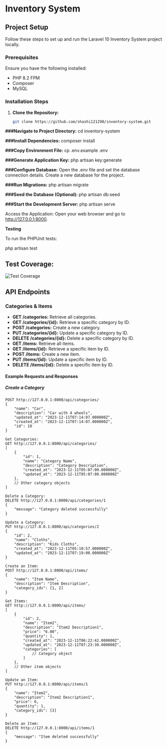 # Inventory System

## Project Setup

Follow these steps to set up and run the Laravel 10 Inventory System project locally.

### Prerequisites

Ensure you have the following installed:

- PHP 8.2 FPM
- Composer
- MySQL

### Installation Steps

1. **Clone the Repository:**
   ```bash
   git clone https://github.com/shashi121290/inventory-system.git

**###Navigate to Project Directory:**
cd inventory-system

**###Install Dependencies:**
composer install

**###Copy Environment File:**
cp .env.example .env

**###Generate Application Key:**
php artisan key:generate

**###Configure Database:**
    Open the .env file and set the database connection details.
    Create a new database for the project.

**###Run Migrations:**
php artisan migrate

**###Seed the Database (Optional):**
php artisan db:seed

**###Start the Development Server:**
php artisan serve

Access the Application:
Open your web browser and go to http://127.0.0.1:8000.

**Testing**

To run the PHPUnit tests:

php artisan test

## Test Coverage:
![Test Coverage](https://github.com/shashi121290/inventory-system/assets/153260639/7e0f105d-d3cc-4957-b77d-d156e79bbd75)

## API Endpoints

### Categories & Items

- **GET /categories:** Retrieve all categories.
- **GET /categories/{id}:** Retrieve a specific category by ID.
- **POST /categories:** Create a new category.
- **PUT /categories/{id}:** Update a specific category by ID.
- **DELETE /categories/{id}:** Delete a specific category by ID.
- **GET /items:** Retrieve all items.
- **GET /items/{id}:** Retrieve a specific item by ID.
- **POST /items:** Create a new item.
- **PUT /items/{id}:** Update a specific item by ID.
- **DELETE /items/{id}:** Delete a specific item by ID.


#### Example Requests and Responses

##### Create a Category

```http
POST http://127.0.0.1:8000/api/categories/
{
    "name": "Car",
    "description": "Car with 4 wheels",
    "updated_at": "2023-12-11T07:14:07.000000Z",
    "created_at": "2023-12-11T07:14:07.000000Z",
    "id": 10
}

Get Categories:
GET http://127.0.0.1:8000/api/categories/
[
    {
        "id": 1,
        "name": "Category Name",
        "description": "Category Description",
        "created_at": "2023-12-11T05:07:00.000000Z",
        "updated_at": "2023-12-11T05:07:00.000000Z"
    },
    // Other category objects
]

Delete a Category:
DELETE http://127.0.0.1:8000/api/categories/1
{
    "message": "Category deleted successfully"
}

Update a Category:
PUT http://127.0.0.1:8000/api/categories/2
{
    "id": 2,
    "name": "Cloths",
    "description": "Kids Cloths",
    "created_at": "2023-12-11T05:10:57.000000Z",
    "updated_at": "2023-12-11T07:19:00.000000Z"
}

Create an Item:
POST http://127.0.0.1:8000/api/items/
{
    "name": "Item Name",
    "description": "Item Description",
    "category_ids": [1, 2]
}

Get Items:
GET http://127.0.0.1:8000/api/items/
[
    {
        "id": 2,
        "name": "Item2",
        "description": "Item2 Description1",
        "price": "6.00",
        "quantity": 1,
        "created_at": "2023-12-11T06:22:42.000000Z",
        "updated_at": "2023-12-11T07:23:30.000000Z",
        "categories": [
            // Category object
        ]
    },
    // Other item objects
]

Update an Item:
PUT http://127.0.0.1:8000/api/items/1
{
    "name": "Item2",
    "description": "Item2 Description1",
    "price": 6,
    "quantity": 1,
    "category_ids": [3]
}

Delete an Item:
DELETE http://127.0.0.1:8000/api/items/1
{
    "message": "Item deleted successfully"
}
